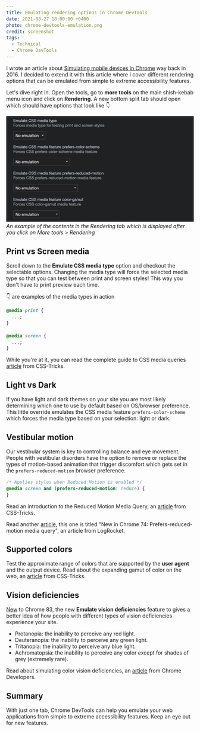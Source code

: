 ```yaml
---
title: Emulating rendering options in Chrome DevTools
date: 2021-08-27 18:00:00 +0400
photo: chrome-devtools-emulation.png
credit: screenshot
tags:
  - Technical
  - Chrome DevTools
---
```


I wrote an article about [Simulating mobile devices in Chrome](/blog/simulating-mobile-devices-in-chrome/)
way back in 2016. I decided to extend it with this article where I cover different rendering options
that can be emulated from simple to extreme accessibility features.

Let's dive right in. Open the tools, go to **more tools** on the main shish-kebab menu
icon and click on **Rendering**. A new bottom split tab should open which should have options that look
like :point_down:

![Rendering tab](./chrome-devtools-emulation-screenshot.png)
_An example of the contents in the Rendering tab which is displayed after you click on More tools > Rendering_

## Print vs Screen media

Scroll down to the **Emulate CSS media type** option and checkout the selectable options.
Changing the media type will force the selected media type so that you can test
between print and screen styles! This way you don't have to print preview each time.

:point_down: are examples of the media types in action

```css
@media print {
  ...;
}

@media screen {
  ...;
}
```

While you're at it, you can read the complete guide to CSS media queries
[article](https://css-tricks.com/a-complete-guide-to-css-media-queries/) from CSS-Tricks.

## Light vs Dark

If you have light and dark themes on your site you are most likely determining which one
to use by default based on OS/browser preference. This little override emulates the CSS media
feature `prefers-color-scheme` which forces the media type based on your selection: light or dark.

## Vestibular motion

Our vestibular system is key to controlling balance and eye movement.
People with vestibular disorders have the option to remove or replace the types
of motion-based animation that trigger discomfort which gets set in the
`prefers-reduced-motion` browser preference.

```css
/* Applies styles when Reduced Motion is enabled */
@media screen and (prefers-reduced-motion: reduce) {
}
```

Read an introduction to the Reduced Motion Media Query, an
[article](https://css-tricks.com/introduction-reduced-motion-media-query/) from CSS-Tricks.

Read another [article](https://blog.logrocket.com/new-in-chrome-74-prefers-reduced-motion-media-query-50cd89d3e769/),
this one is titled "New in Chrome 74: Prefers-reduced-motion media query", an article from LogRocket.

## Supported colors

Test the approximate range of colors that are supported by the **user agent** and the
output device. Read about the expanding gamut of color on the web, an
[article](https://css-tricks.com/the-expanding-gamut-of-color-on-the-web/) from CSS-Tricks.

## Vision deficiencies

[New](https://developer.chrome.com/blog/new-in-devtools-83/#vision-deficiencies) to
Chrome 83, the new **Emulate vision deficiencies** feature to gives a better idea of how
people with different types of vision deficiencies experience your site.

- Protanopia: the inability to perceive any red light.
- Deuteranopia: the inability to perceive any green light.
- Tritanopia: the inability to perceive any blue light.
- Achromatopsia: the inability to perceive any color except for shades of grey (extremely rare).

Read about simulating color vision deficiencies, an
[article](https://developer.chrome.com/blog/cvd/) from Chrome Developers.

## Summary

With just one tab, Chrome DevTools can help you emulate your web applications
from simple to extreme accessibility features. Keep an eye out for new features.
